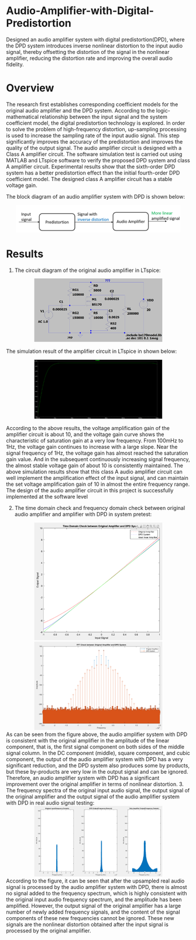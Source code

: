 # Audio-Amplifier-with-Digital-Predistortion
 Designed an audio amplifier system with digital predistortion(DPD), where the DPD system introduces inverse nonlinear distortion to the input audio signal, thereby offsetting the distortion of the signal in the nonlinear amplifier, reducing the distortion rate and improving the overall audio fidelity.

# Overview
The research first establishes corresponding coefficient models for the original audio amplifier and the DPD system. According to the logic-mathematical relationship between the input signal and the system coefficient model, the digital predistortion technology is explored. In order to solve the problem of high-frequency distortion, up-sampling
processing is used to increase the sampling rate of the input audio signal. This step significantly improves the accuracy of the predistortion and improves the quality of the output signal. The audio amplifier circuit is designed with a Class A amplifier circuit. The software simulation test is carried out using MATLAB and LTspice software to verify the proposed DPD system and class A amplifier circuit. Experimental results show that the sixth-order DPD system has a better predistortion effect than the initial fourth-order DPD coefficient model. The designed class A amplifier circuit has a stable voltage gain.

The block diagram of an audio amplifier system with DPD is shown below:
<div align = center><img src="Intro3.png" width="450">
 
<div align = left >


# Results

1. The circuit diagram of the original audio amplifier in LTspice:

<div align = center><img src="method19.png" width="350">
<div align = left >

The simulation result of the amplifier circuit in LTspice in shown below:

<div align = center><img src="result8.png" width="350">
<div align = left >

According to the above results, the voltage amplification gain of the amplifier circuit is about 10, and the voltage gain curve shows the characteristic of saturation gain at a very low frequency. From 100mHz to 1Hz, the voltage gain continues to increase with a large slope. Near the signal frequency of 1Hz, the voltage gain has almost reached the saturation gain value. And in the subsequent continuously increasing signal frequency, the almost stable voltage gain of about 10 is consistently maintained. The above simulation results show that this class A audio amplifier circuit can well implement the amplification effect of the input signal, and can maintain the set voltage amplification gain of 10 in almost the entire frequency range. The design of the audio amplifier circuit in this project is successfully implemented at the software level 

2. The time domain check and frequency domain check between original audio amplifier and amplifier with DPD in system pretest:

<div align = center><img src="result6.png" width="350">
<img src="result7.png" width="350">
<div align = left >
As can be seen from the figure above, the audio amplifier system with DPD is consistent with the original amplifier in the amplitude of the linear component, that is, the first signal component on both sides of the middle signal column. In the DC component (middle), square component, and cubic component, the output of the audio amplifier system with DPD has a very significant reduction, and the DPD system also produces some by products, but these by-products are very low in the output signal and can be ignored. Therefore, an audio amplifier system with DPD has a significant improvement over the original amplifier in terms of nonlinear distortion.
3. The frequency spectra of the original input audio signal, the output signal of the original amplifier and the output signal of the audio amplifier system with DPD in real audio signal testing:


<div align = center><img src="result2.png" width="350">
<div align = left >
According to the figure, it can be seen that after the upsampled real audio signal is processed by the audio amplifier system with DPD, there is almost no signal added to the frequency spectrum, which is highly consistent with the original input audio frequency spectrum, and the amplitude has been amplified. However, the output signal of the original amplifier has a large number of newly added frequency signals, and the content of the signal components of these new frequencies cannot be ignored. These new signals are the nonlinear distortion obtained after the input signal is processed by the original amplifier. 
